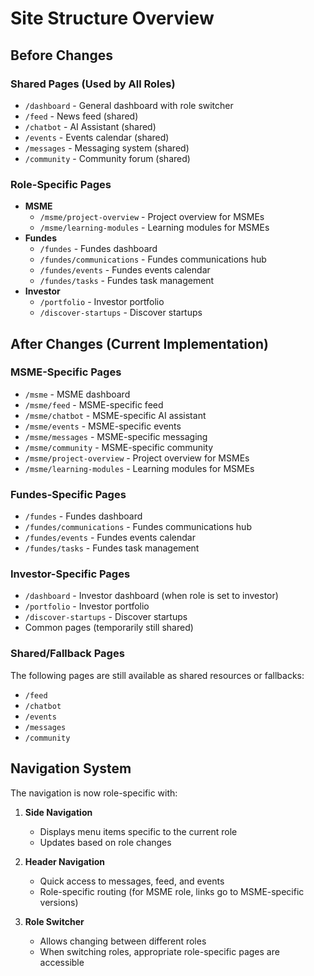 
# Site Structure Overview

## Before Changes

### Shared Pages (Used by All Roles)
- `/dashboard` - General dashboard with role switcher
- `/feed` - News feed (shared)
- `/chatbot` - AI Assistant (shared)
- `/events` - Events calendar (shared)
- `/messages` - Messaging system (shared)
- `/community` - Community forum (shared)

### Role-Specific Pages
- **MSME**
  - `/msme/project-overview` - Project overview for MSMEs
  - `/msme/learning-modules` - Learning modules for MSMEs
- **Fundes**
  - `/fundes` - Fundes dashboard
  - `/fundes/communications` - Fundes communications hub
  - `/fundes/events` - Fundes events calendar
  - `/fundes/tasks` - Fundes task management
- **Investor**
  - `/portfolio` - Investor portfolio
  - `/discover-startups` - Discover startups

## After Changes (Current Implementation)

### MSME-Specific Pages
- `/msme` - MSME dashboard
- `/msme/feed` - MSME-specific feed
- `/msme/chatbot` - MSME-specific AI assistant
- `/msme/events` - MSME-specific events
- `/msme/messages` - MSME-specific messaging
- `/msme/community` - MSME-specific community
- `/msme/project-overview` - Project overview for MSMEs
- `/msme/learning-modules` - Learning modules for MSMEs

### Fundes-Specific Pages
- `/fundes` - Fundes dashboard
- `/fundes/communications` - Fundes communications hub
- `/fundes/events` - Fundes events calendar
- `/fundes/tasks` - Fundes task management

### Investor-Specific Pages
- `/dashboard` - Investor dashboard (when role is set to investor)
- `/portfolio` - Investor portfolio
- `/discover-startups` - Discover startups
- Common pages (temporarily still shared)

### Shared/Fallback Pages
The following pages are still available as shared resources or fallbacks:
- `/feed`
- `/chatbot`
- `/events`
- `/messages`
- `/community`

## Navigation System

The navigation is now role-specific with:

1. **Side Navigation**
   - Displays menu items specific to the current role
   - Updates based on role changes

2. **Header Navigation**
   - Quick access to messages, feed, and events
   - Role-specific routing (for MSME role, links go to MSME-specific versions)

3. **Role Switcher**
   - Allows changing between different roles
   - When switching roles, appropriate role-specific pages are accessible
